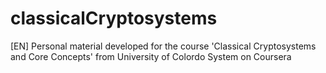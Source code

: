 # classicalCryptosystems
[EN] Personal material developed for the course 'Classical Cryptosystems and Core Concepts' from University of Colordo System on Coursera
